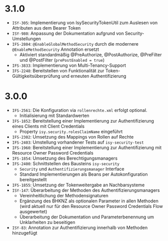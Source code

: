 # 3.1.0

- `ISY-305`: Implementierung von IsySecurityTokenUtil zum Auslesen von Attributen aus dem Bearer Token
- `ISY-980`: Anpassung der Dokumentation aufgrund von Security-Umstellungen
- `IFS-2804`: `@EnableGlobalMethodSecurity` durch die modernere `@EnableMethodSecurity` Annotation ersetzt
  - Aktiviert standardmäßig @PreAuthorize, @PostAuthorize, @PreFilter und @PostFilter (`prePostEnabled = true`)
- `IFS-3833`: Implementierung von Multi-Tenancy-Support
- `IFS-2248`: Bereitstellen von Funktionalität zur Token-Gültigkeitsüberprüfung und erneuten Authentifizierung

# 3.0.0

- `IFS-2561`: Die Konfiguration via `rollenrechte.xml` erfolgt optional. 
    - Initialisierung mit Standardwerten
- `IFS-1852`: Bereitstellung einer Implementierung zur Authentifizierung eines Clients mit Client Credentials
    - Property `isy.security.rolesClaimName` eingeführt
- `IFS-2302`: Umsetzung des Mappings von Rollen auf Rechte
- `IFS-2403`: Umstellung vorhandener Tests auf `isy-security-test`
- `IFS-1960`: Bereitstellung einer Implementierung zur Authentifizierung mit Resource Owner Password Credentials
- `IFS-1854`: Umsetzung des Berechtigungsmanagers
- `IFS-2400`: Schnittstellen des Bausteins `isy-security`
    - `Security` und `Authentifizierungsmanager` Interface
    - Standard Implementierungen als Beans per Autokonfiguration bereitgestellt
- `IFS-1855`: Umsetzung der Tokenweitergabe an Nachbarsysteme
- `ISY-147`: Überarbeitung der Methoden des Authentifizierungsmanagers
    - Vereinheitlichung der Methodensignaturen
    - Ergänzung des BHKNZ als optionalen Parameter in allen Methoden (wird aktuell nur für den Resource Owner Password Credentials Flow ausgewertet)
    - Überarbeitung der Dokumentation und Parameterbenennung um Unklarheiten zu beseitigen
- `ISY-83`: Annotation zur Authentifizierung innerhalb von Methoden hinzugefügt
